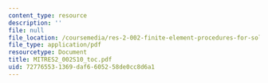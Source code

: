 ```yaml
---
content_type: resource
description: ''
file: null
file_location: /coursemedia/res-2-002-finite-element-procedures-for-solids-and-structures-spring-2010/727765531369daf6605258de0cc8d6a1_MITRES2_002S10_toc.pdf
file_type: application/pdf
resourcetype: Document
title: MITRES2_002S10_toc.pdf
uid: 72776553-1369-daf6-6052-58de0cc8d6a1
---
```

